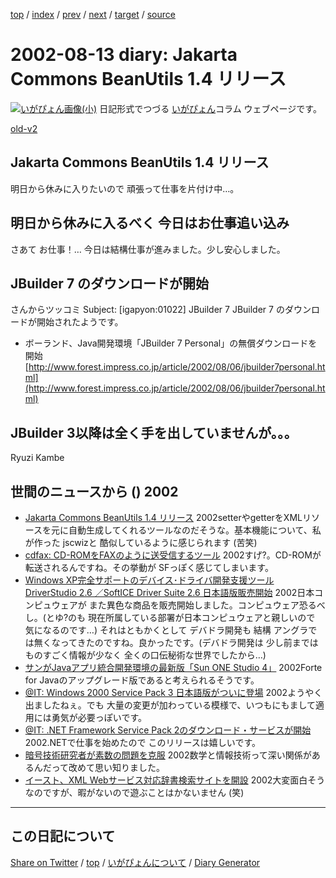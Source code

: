 [top](https://igapyon.github.io/diary/) 
 / [index](https://igapyon.github.io/diary/2002/index.html) 
 / [prev](https://igapyon.github.io/diary/2002/ig020812.html) 
 / [next](https://igapyon.github.io/diary/2002/ig020814.html) 
 / [target](https://igapyon.github.io/diary/2002/ig020813.html) 
 / [source](https://github.com/igapyon/diary/blob/gh-pages/2002/ig020813.html.src.md) 

2002-08-13 diary: Jakarta Commons BeanUtils 1.4 リリース
=====================================================================================================
[![いがぴょん画像(小)](https://igapyon.github.io/diary/images/iga200306s.jpg "いがぴょん")](https://igapyon.github.io/diary/memo/memoigapyon.html) 日記形式でつづる [いがぴょん](https://igapyon.github.io/diary/memo/memoigapyon.html)コラム ウェブページです。

[old-v2](ig020813-orig.html)

## Jakarta Commons BeanUtils 1.4 リリース

明日から休みに入りたいので 頑張って仕事を片付け中…。


## 明日から休みに入るべく 今日はお仕事追い込み

さあて お仕事！… 今日は結構仕事が進みました。少し安心しました。

## JBuilder 7 のダウンロードが開始

さんからツッコミ
Subject:  [igapyon:01022] JBuilder 7
JBuilder 7 のダウンロードが開始されたようです。

* ボーランド、Java開発環境「JBuilder 7 Personal」の無償ダウンロードを開始
  [http://www.forest.impress.co.jp/article/2002/08/06/jbuilder7personal.html](http://www.forest.impress.co.jp/article/2002/08/06/jbuilder7personal.html)

JBuilder 3以降は全く手を出していませんが。。。
-- 
Ryuzi Kambe

## 世間のニュースから () 2002

* [Jakarta Commons BeanUtils 1.4 リリース](http://jakarta.apache.org/commons/beanutils.html)  2002setterやgetterをXMLリソースを元に自動生成してくれるツールなのだそうな。基本機能について、私が作った jscwizと 酷似しているように感じられます (苦笑)
* [cdfax: CD-ROMをFAXのように送受信するツール](http://namazu.org/~satoru/cdfax/)  2002すげ?。CD-ROMが転送されるんですね。その挙動が SFっぽく感じてしまいます。
* [Windows XP完全サポートのデバイス･ドライバ開発支援ツール DriverStudio 2.6 ／SoftICE Driver Suite 2.6 日本語版販売開始](http://www.compuware.co.jp/corporate/pressroom/2002/020806.html)  2002日本コンピュウェアが また異色な商品を販売開始しました。コンピュウェア恐るべし。(とゆ?のも 現在所属している部署が日本コンピュウェアと親しいので 気になるのです…) それはともかくとして デバドラ開発も 結構 アングラでは無くなってきたのですね。良かったです。(デバドラ開発は 少し前まではものすごく情報が少なく 全くの口伝秘術な世界でしたから…)
* [サンがJavaアプリ統合開発環境の最新版「Sun ONE Studio 4」](http://www.zdnet.co.jp/enterprise/0208/09/n_07.html)  2002Forte for Javaのアップグレード版であると考えられるそうです。
* [@IT: Windows 2000 Service Pack 3 日本語版がついに登場](http://www.atmarkit.co.jp/fwin2k/insiderseye/20020810win2ksp3/win2ksp3_01.html)  2002ようやく出ましたねぇ。でも 大量の変更が加わっている模様で、いつもにもまして適用には勇気が必要っぽいです。
* [@IT: .NET Framework Service Pack 2のダウンロード・サービスが開始](http://www.atmarkit.co.jp/fdotnet/insiderseye/20020809dotnetfwsp2/dotnetfwsp2.html)  2002.NETで仕事を始めたので このリリースは嬉しいです。
* [暗号技術研究者が素数の問題を克服](http://www.zdnet.co.jp/news/0208/10/nebt_08.html)  2002数学と情報技術って深い関係があるんだって改めて思い知りました。
* [イースト、XML Webサービス対応辞書検索サイトを開設](http://www.zdnet.co.jp/news/0208/12/njbt_04.html)  2002大変面白そうなのですが、暇がないので遊ぶことはかないません (笑)

----------------------------------------------------------------------------------------------------

## この日記について

[Share on Twitter](https://twitter.com/intent/tweet?hashtags=igapyon%2Cdiary%2C%E3%81%84%E3%81%8C%E3%81%B4%E3%82%87%E3%82%93&text=Jakarta+Commons+BeanUtils+1.4+%E3%83%AA%E3%83%AA%E3%83%BC%E3%82%B9&url=https%3A%2F%2Figapyon.github.io%2Fdiary%2F2002%2Fig020813.html) / [top](../index.html/) / [いがぴょんについて](https://igapyon.github.io/diary/memo/memoigapyon.html) / [Diary Generator](https://github.com/igapyon/igapyonv3)
